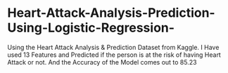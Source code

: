 # Heart-Attack-Analysis-Prediction-Using-Logistic-Regression-
Using the Heart Attack Analysis &amp; Prediction Dataset from Kaggle. I Have used 13 Features and Predicted if the person is at the risk of having Heart Attack or not. And the Accuracy of the Model comes out to 85.23
